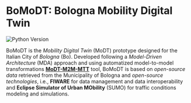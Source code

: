 # BoMoDT: Bologna Mobility Digital Twin

![Python Version](https://img.shields.io/badge/dynamic/json?url=https://raw.githubusercontent.com/alessandrasomma28/MOBIDT/refs/heads/main/images/badges/pythonb.json&label=Python&query=$.python.version&color=blue&cacheSeconds=60)



BoMoDT is the *Mobility Digital Twin* (MoDT) prototype designed for the Italian City of *Bologna* (Bo). Developed 
following a *Model-Driven Architecture* (MDA) approach and using automatized model-to-model transformations 
[**MoDT-M2M-MTT**](https://anonymous.4open.science/r/MoDT-M2M-TT/README.md) tool, BoMoDT is based on *open-source data* retrieved from the Municipality of Bologna and *open-source technologies*, i.e., **FIWARE** for data management and data interoperability and **Eclipse Simulator of Urban MObility** (SUMO) for traffic conditions modeling and simulations.
